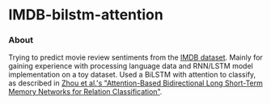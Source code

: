 # IMDB-bilstm-attention

### About 
Trying to predict movie review sentiments from the [IMDB dataset](https://ai.stanford.edu/~amaas/data/sentiment/). Mainly for gaining experience with processing language data and RNN/LSTM model implementation on a toy dataset. Used a BiLSTM with attention to classify, as described in [Zhou et al.'s "Attention-Based Bidirectional Long Short-Term Memory Networks for Relation Classification"](https://www.aclweb.org/anthology/P16-2034.pdf).
